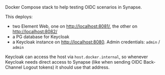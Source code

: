 Docker Compose stack to help testing OIDC scenarios in Synapse.

This deploys:

 - two Element Web, one on <http://localhost:8081/>, the other on <http://localhost:8082/>
 - a PG database for Keycloak
 - a Keycloak instance on <http://localhost:8080>. Admin credentials: `admin` / `admin`

Keycloak can access the host via `host.docker.internal`, so whenever Keycloak needs direct access to Synapse (like when sending OIDC Back-Channel Logout tokens) it should use that address.

